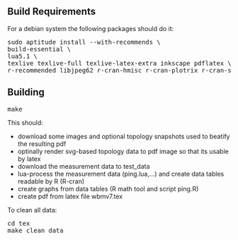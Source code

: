 ## Build Requirements ##

For a debian system the following packages should do it:

<pre>
sudo aptitude install --with-recommends \
build-essential \
lua5.1 \
texlive texlive-full texlive-latex-extra inkscape pdflatex \
r-recommended libjpeg62 r-cran-hmisc r-cran-plotrix r-cran-stringr
</pre>

## Building ##

<pre>
make
</pre>

This should:
* download some images and optional topology snapshots used to beatify the resulting pdf
* optinally render svg-based topology data to pdf image so that its usable by latex
* download the measurement data to test_data
* lua-process the measurement data (ping.lua,...) and create data tables readable by R (R-cran)
* create graphs from data tables (R math tool and script ping.R)
* create pdf from latex file wbmv7.tex


To clean all data:
<pre>
cd tex
make clean_data
</pre>
